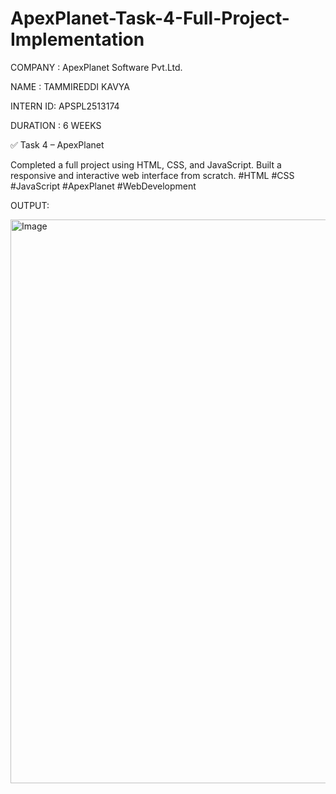 # ApexPlanet-Task-4-Full-Project-Implementation

COMPANY : ApexPlanet Software Pvt.Ltd.

NAME : TAMMIREDDI KAVYA

INTERN ID: APSPL2513174

DURATION : 6 WEEKS

✅ Task 4 – ApexPlanet

Completed a full project using HTML, CSS, and JavaScript.
Built a responsive and interactive web interface from scratch.
#HTML #CSS #JavaScript #ApexPlanet #WebDevelopment

OUTPUT:

<img width="1284" height="902" alt="Image" src="https://github.com/user-attachments/assets/fe09926a-68a8-42d9-8247-8fb63a0598d0" />
